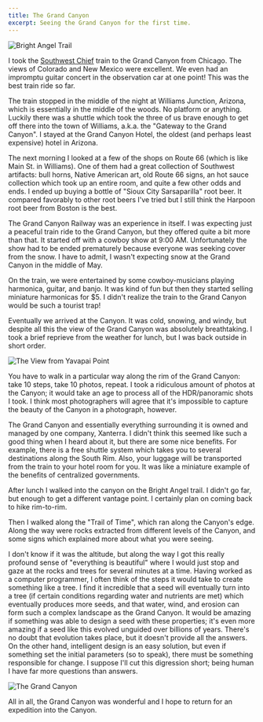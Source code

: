 ```yaml
---
title: The Grand Canyon
excerpt: Seeing the Grand Canyon for the first time.
---
```


![Bright Angel Trail](http://cdn.zacharydenton.com/photos/grand-canyon/bright-angel-trail.jpg)

I took the [Southwest
Chief](http://en.wikipedia.org/wiki/Southwest_Chief) train to the Grand
Canyon from Chicago. The views of Colorado and New Mexico
were excellent. We even had an impromptu guitar concert in the
observation car at one point! This was the best train ride so far.

The train stopped in the middle of the night at Williams Junction, Arizona, 
which is essentially in the middle of the woods. No platform or anything. 
Luckily there was a shuttle which  took the three of us brave enough to 
get off there into the town of  Williams, a.k.a. the "Gateway to the Grand 
Canyon". I stayed at the Grand Canyon Hotel, the oldest (and perhaps 
least expensive) hotel in Arizona.

The next morning I looked at a few of the shops on Route 66 (which is
like Main St. in Williams). One of them had a great collection of
Southwest artifacts: bull horns, Native American art, old Route 66
signs, an hot sauce collection which took up an entire room, and quite a
few other odds and ends. I ended up buying a bottle of "Sioux City
Sarsaparilla" root beer. It compared favorably to other root beers I've
tried but I still think the Harpoon root beer from Boston is the best.

The Grand Canyon Railway was an experience in itself. I was expecting
just a peaceful train ride to the Grand Canyon, but they offered quite a
bit more than that. It started off with a cowboy show at 9:00 AM.
Unfortunately the show had to be ended prematurely because everyone was
seeking cover from the snow. I have to admit, I wasn't expecting snow 
at the Grand Canyon in the middle of May.

On the train, we were entertained by some cowboy-musicians playing
harmonica, guitar, and banjo. It was kind of fun but then they started
selling miniature harmonicas for $5. I didn't realize the train to the
Grand Canyon would be such a tourist trap!

Eventually we arrived at the Canyon. It was cold, snowing, and windy,
but despite all this the view of the Grand Canyon was absolutely
breathtaking. I took a brief reprieve from the weather for lunch, but I
was back outside in short order. 

![The View from Yavapai Point](http://cdn.zacharydenton.com/photos/grand-canyon/yavapai-point.jpg)

You have to walk in a particular way along the rim of the Grand Canyon: take
10 steps, take 10 photos, repeat. I took a ridiculous
amount of photos at the Canyon; it would take an age to process all of
the HDR/panoramic shots I took. I think most photographers will agree
that it's impossible to capture the beauty of the Canyon in a
photograph, however.

The Grand Canyon and essentially everything surrounding it is owned and
managed by one company, Xanterra. I didn't think this seemed like such a
good thing when I heard about it, but there are some nice benefits. For
example, there is a free shuttle system which takes you to several
destinations along the South Rim. Also, your luggage will be
transported from the train to your hotel room for you. It was 
like a miniature example of the benefits of centralized governments.

After lunch I walked into the canyon on the Bright Angel trail. I didn't
go far, but enough to get a different vantage point. I certainly plan on
coming back to hike rim-to-rim.

Then I walked along the "Trail of Time", which ran along the Canyon's
edge. Along the way were rocks extracted from different levels of the
Canyon, and some signs which explained more about what you were seeing.

I don't know if it was the altitude, but along the way I got this really
profound sense of "everything is beautiful" where I would just stop and gaze at the
rocks and trees for several minutes at a time. Having worked as a
computer programmer, I often think of the steps it would take to create
something like a tree. I find it incredible that a seed will eventually
turn into a tree (if certain conditions regarding water and nutrients
are met) which eventually produces more seeds, and that water, wind, and erosion can form such a complex
landscape as the Grand Canyon. It would be amazing if something was able
to design a seed with these properties; it's even more amazing if a seed
like this evolved unguided over billions of years. There's no doubt that
evolution takes place, but it doesn't provide all the
answers. On the other hand, intelligent design is an easy solution, but
even if something set the initial parameters (so to speak), there must be 
something responsible for change. I suppose I'll cut this digression
short; being human I have far more questions than answers.

![The Grand Canyon](http://cdn.zacharydenton.com/photos/grand-canyon/grand-canyon-hdr.jpg)

All in all, the Grand Canyon was wonderful and I hope to return for an
expedition into the Canyon.
